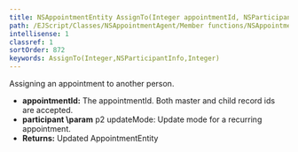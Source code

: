 ```yaml
---
title: NSAppointmentEntity AssignTo(Integer appointmentId, NSParticipantInfo p1, Integer updateMode)
path: /EJScript/Classes/NSAppointmentAgent/Member functions/NSAppointmentEntity AssignTo(Integer p_0, NSParticipantInfo p_1, Integer p_2)
intellisense: 1
classref: 1
sortOrder: 872
keywords: AssignTo(Integer,NSParticipantInfo,Integer)
---
```



Assigning an appointment to another person.



* **appointmentId:** The appointmentId. Both master and child record ids are accepted.
* **participant
\param** p2 updateMode: Update mode for a recurring appointment.
* **Returns:** Updated AppointmentEntity



